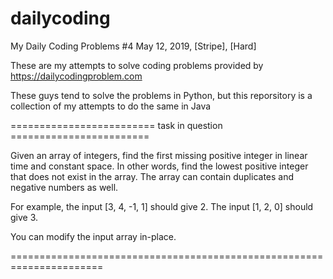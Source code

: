 # dailycoding
My Daily Coding Problems #4 May 12, 2019, [Stripe], [Hard]

These are my attempts to solve coding problems provided by https://dailycodingproblem.com

These guys tend to solve the problems in Python, but this reporsitory is a collection of my attempts to do the same in Java

=========================   task in question ========================

Given an array of integers, find the first missing positive integer in linear time and constant space. In other words, find the lowest positive integer that does not exist in the array. The array can contain duplicates and negative numbers as well.

For example, the input [3, 4, -1, 1] should give 2. The input [1, 2, 0] should give 3.

You can modify the input array in-place.

======================================================================